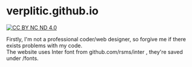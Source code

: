 # verplitic.github.io
[![CC BY NC ND 4.0][cc-by-nc-nd-shield]][cc-by-nc-nd]

[cc-by-nc-nd]: http://creativecommons.org/licenses/by-nc-nd/4.0/
[cc-by-nc-nd-shield]: https://img.shields.io/badge/License-CC%20BY%20NC%20ND%204.0-lightgrey.svg

Firstly, I'm not a professional coder/web designer, so forgive me if there exists problems with my code.  
The website uses Inter font from github.com/rsms/inter , they're saved under /fonts.
